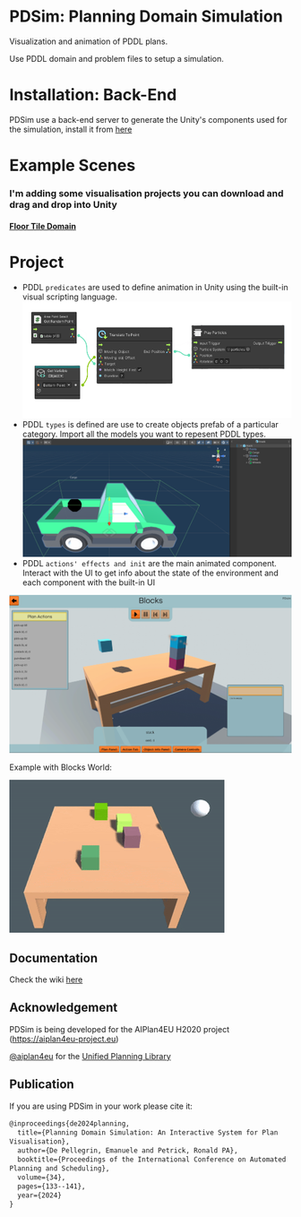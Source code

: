 # PDSim: Planning Domain Simulation
Visualization and animation of PDDL plans.

Use PDDL domain and problem files to setup a simulation.

# Installation: Back-End
PDSim use a back-end server to generate the Unity's components used for the simulation, install it from [here](https://github.com/Cryoscopic-E/PDSim-Backend)

# Example Scenes
### I'm adding some visualisation projects you can download and drag and drop into Unity
#### [Floor Tile Domain](https://drive.google.com/file/d/1HAVp2fcpbiiLN6teplYeGiQgZg5jDO2k/view?usp=sharing)

# Project

- PDDL `predicates` are used to define animation in Unity using the built-in visual scripting language.
![Animation Example](./readme_img/animation.png)
- PDDL `types` is defined are use to create objects prefab of a particular category. Import all the models you want to repesent PDDL types.
![Type Customisation](./readme_img/type.png)
- PDDL `actions' effects and init` are the main animated component. Interact with the UI to get info about the state of the environment and each component with the built-in UI

![PDSim UI](./readme_img/ui.png)

Example with Blocks World:

![BLOCKS WORLD ANIMATION](./readme_img/pdsim.gif)


## Documentation
Check the wiki [here](https://github.com/Cryoscopic-E/PDSim/wiki)

## Acknowledgement
PDSim is being developed for the AIPlan4EU H2020 project (https://aiplan4eu-project.eu)

[@aiplan4eu](https://github.com/aiplan4eu) for the [Unified Planning Library](https://github.com/aiplan4eu/unified-planning)

## Publication
If you are using PDSim in your work please cite it:
```
@inproceedings{de2024planning,
  title={Planning Domain Simulation: An Interactive System for Plan Visualisation},
  author={De Pellegrin, Emanuele and Petrick, Ronald PA},
  booktitle={Proceedings of the International Conference on Automated Planning and Scheduling},
  volume={34},
  pages={133--141},
  year={2024}
}
```
